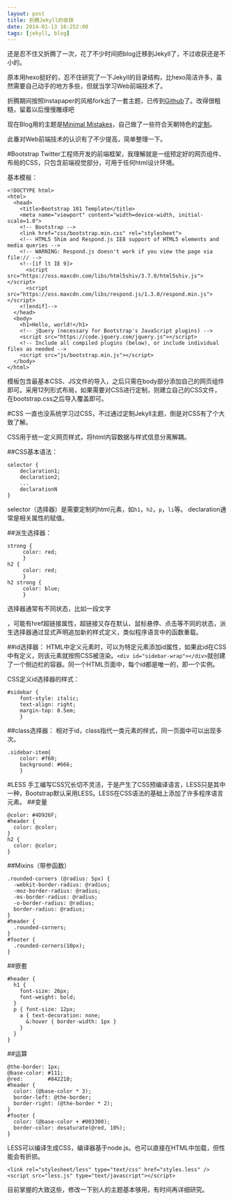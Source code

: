 ```yaml
---
layout: post
title: 折腾Jekyll的收获
date: 2014-01-13 16:252:00
tags: [jekyll, blog]
---
```

还是忍不住又折腾了一次，花了不少时间把blog迁移到Jekyll了，不过收获还是不小的。

原本用hexo挺好的，忍不住研究了一下Jekyll的目录结构，比hexo简洁许多，虽然需要自己动手的地方多些，但就当学习Web前端技术了。

折腾期间按照Instapaper的风格fork出了一套主题，已传到[Github](https://github.com/halochou/Instapaper-Jekyll-theme)了。改得很粗糙，留着以后慢慢雕琢吧

现在Blog用的主题是[Minimal Mistakes](http://mademistakes.com)，自己做了一些符合天朝特色的[定制](https://github.com/halochou/halochou.github.com)。

此番对Web前端技术的认识有了不少提高，简单整理一下。

#Bootstrap
Twitter工程师开发的前端框架，我理解就是一组预定好的网页组件、布局的CSS，只包含前端视觉部分，可用于任何html设计环境。

基本模板：

    <!DOCTYPE html>
    <html>
      <head>
        <title>Bootstrap 101 Template</title>
        <meta name="viewport" content="width=device-width, initial-scale=1.0">
        <!-- Bootstrap -->
        <link href="css/bootstrap.min.css" rel="stylesheet">
        <!-- HTML5 Shim and Respond.js IE8 support of HTML5 elements and media queries -->
        <!-- WARNING: Respond.js doesn't work if you view the page via file:// -->
        <!--[if lt IE 9]>
          <script src="https://oss.maxcdn.com/libs/html5shiv/3.7.0/html5shiv.js"></script>
          <script src="https://oss.maxcdn.com/libs/respond.js/1.3.0/respond.min.js"></script>
        <![endif]-->
      </head>
      <body>
        <h1>Hello, world!</h1>
        <!-- jQuery (necessary for Bootstrap's JavaScript plugins) -->
        <script src="https://code.jquery.com/jquery.js"></script>
        <!-- Include all compiled plugins (below), or include individual files as needed -->
        <script src="js/bootstrap.min.js"></script>
      </body>
    </html>

模板包含最基本CSS、JS文件的导入，之后只需在body部分添加自己的网页组件即可。采用12列形式布局，如果需要对CSS进行定制，则建立自己的CSS文件，在bootstrap.css之后导入覆盖即可。

#CSS
一直也没系统学习过CSS，不过通过定制Jekyll主题，倒是对CSS有了个大致了解。

CSS用于统一定义网页样式，将html内容数据与样式信息分离解耦。

##CSS基本语法：

    selector {
        declaration1; 
        declaration2; 
        ... 
        declarationN 
    }

selector（选择器）是需要定制的html元素，如`h1`，`h2`，`p`，`li`等。
declaration通常是相关属性的赋值。

##派生选择器：

    strong {
         color: red;
         }
    h2 {
         color: red;
         }
    h2 strong {
         color: blue;
         }

选择器通常有不同状态，比如一段文字<p></p>，可能有href超链接属性，超链接又存在默认、鼠标悬停、点击等不同的状态，派生选择器通过显式声明追加新的样式定义，类似程序语言中的函数重载。

##id选择器：
HTML中定义元素时，可以为特定元素添加id属性，如果此id在CSS中有定义，则该元素就按照CSS被渲染。`<div id="sidebar-wrap"></div>`就创建了一个侧边栏的容器。同一个HTML页面中，每个id都是唯一的，即一个实例。

CSS定义id选择器的样式：

    #sidebar {
        font-style: italic;
        text-align: right;
        margin-top: 0.5em;
        }

##class选择器：
相对于id，class指代一类元素的样式，同一页面中可以出现多次。

    .sidebar-item{
        color: #f60;
        background: #666;
        }

#LESS
手工编写CSS冗长切不灵活，于是产生了CSS预编译语言，LESS只是其中一种，Bootstrap默认采用LESS。LESS在CSS语法的基础上添加了许多程序语言元素。
##变量

    @color: #4D926F;
    #header {
      color: @color;
    }
    h2 {
      color: @color;
    }

##Mixins（带参函数）

    .rounded-corners (@radius: 5px) {
      -webkit-border-radius: @radius;
      -moz-border-radius: @radius;
      -ms-border-radius: @radius;
      -o-border-radius: @radius;
      border-radius: @radius;
    }
    #header {
      .rounded-corners;
    }
    #footer {
      .rounded-corners(10px);
    }

##嵌套

    #header {
      h1 {
        font-size: 26px;
        font-weight: bold;
      }
      p { font-size: 12px;
        a { text-decoration: none;
          &:hover { border-width: 1px }
        }
      }
    }

##运算

    @the-border: 1px;
    @base-color: #111;
    @red:        #842210;
    #header {
      color: (@base-color * 3);
      border-left: @the-border;
      border-right: (@the-border * 2);
    }
    #footer {
      color: (@base-color + #003300);
      border-color: desaturate(@red, 10%);
    }

LESS可以编译生成CSS，编译器基于node.js。也可以直接在HTML中加载，但性能会有折损。

    <link rel="stylesheet/less" type="text/css" href="styles.less" />
    <script src="less.js" type="text/javascript"></script>

目前掌握的大致这些，修改一下别人的主题基本够用，有时间再详细研究。

